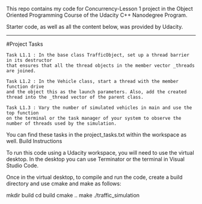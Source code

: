 This repo contains my code for Concurrency-Lesson 1 project in the Object Oriented Programming Course of the Udacity C++ Nanodegree Program.

Starter code, as well as all the content below, was provided by Udacity.

-------

#Project Tasks

    Task L1.1 : In the base class TrafficObject, set up a thread barrier in its destructor 
    that ensures that all the thread objects in the member vector _threads are joined.

    Task L1.2 : In the Vehicle class, start a thread with the member function drive 
    and the object this as the launch parameters. Also, add the created thread into the _thread vector of the parent class.

    Task L1.3 : Vary the number of simulated vehicles in main and use the top function 
    on the terminal or the task manager of your system to observe the number of threads used by the simulation.

You can find these tasks in the project_tasks.txt within the workspace as well.
Build Instructions

To run this code using a Udacity workspace, you will need to use the virtual desktop. In the desktop you can use Terminator or the terminal in Visual Studio Code.

Once in the virtual desktop, to compile and run the code, create a build directory and use cmake and make as follows:

mkdir build
cd build
cmake ..
make
./traffic_simulation


